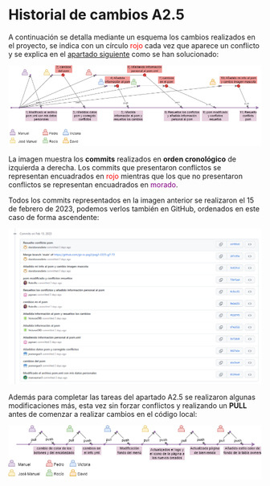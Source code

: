 # Historial de cambios A2.5

A continuación se detalla mediante un esquema los cambios realizados en el proyecto, se indica con
un círculo <span style="color: red">rojo</span>  cada vez que aparece un conflicto y se explica en el 
[apartado siguiente](resolucion_conflictos.md) como se han solucionado:

![Conflictos](images/conflictos.png)

La imagen muestra los **commits** realizados en **orden cronológico** de izquierda a derecha. Los commits
que presentaron conflictos se representan encuadrados en <span style="color: red">rojo</span> mientras
que los que no presentaron conflictos se representan encuadrados en <span style="color: purple">morado</span>.

Todos los commits representados en la imagen anterior se realizaron el 15 de febrero de 2023, podemos verlos también en GitHub, ordenados en este caso de forma ascendente:

![Historial commits github](images/historial_commits.png)

Además para completar las tareas del apartado A2.5 se realizaron algunas modificaciones más, esta vez sin forzar conflictos y realizando un **PULL** antes de comenzar a realizar cambios en el código local:

![Pull push](images/cambios_main.png)
